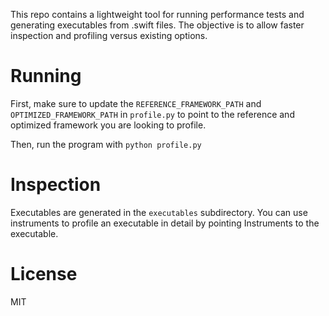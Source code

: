 This repo contains a lightweight tool for running performance tests and generating executables from .swift files. The objective is to allow faster inspection and profiling versus existing options.

# Running
First, make sure to update the `REFERENCE_FRAMEWORK_PATH` and `OPTIMIZED_FRAMEWORK_PATH` in `profile.py` to point to the reference and optimized framework you are looking to profile.

Then, run the program with `python profile.py`

# Inspection
Executables are generated in the `executables` subdirectory. You can use instruments to profile an executable in detail by pointing Instruments to the executable.

# License
MIT